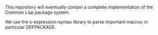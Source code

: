 This repository will eventually contain a complete implementation of
the Common Lisp package system.

We use the s-expression-syntax library to parse important macros; in
particular DEFPACKAGE.
